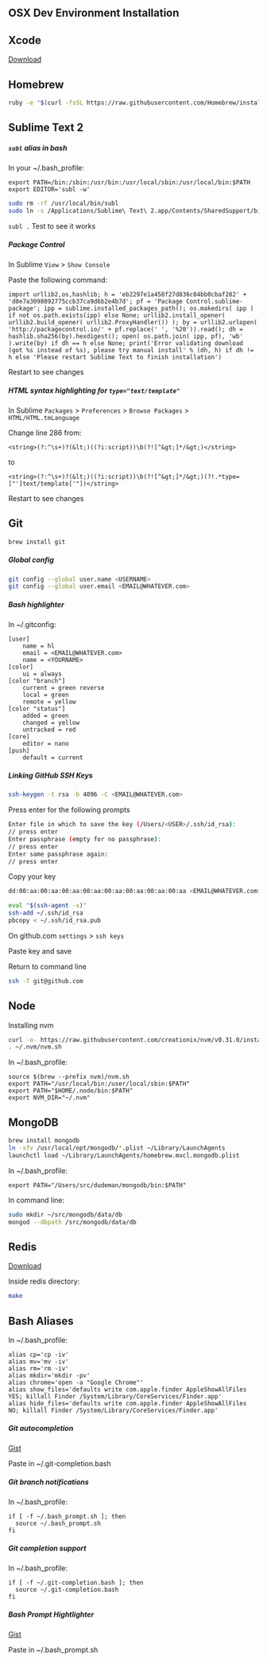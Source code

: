 ## OSX Dev Environment Installation

## Xcode

[Download](https://itunes.apple.com/us/app/xcode/id497799835?mt=12)

## Homebrew

```bash
ruby -e "$(curl -fsSL https://raw.githubusercontent.com/Homebrew/install/master/install)"
```

## Sublime Text 2

##### `subl` alias in bash

In your ~/.bash_profile:

```
export PATH=/bin:/sbin:/usr/bin:/usr/local/sbin:/usr/local/bin:$PATH
export EDITOR='subl -w'
```

```bash
sudo rm -rf /usr/local/bin/subl
sudo ln -s /Applications/Sublime\ Text\ 2.app/Contents/SharedSupport/bin/subl /usr/local/bin
```
`subl .` Test to see it works


##### Package Control

In Sublime `View` > `Show Console`

Paste the following command:

```
import urllib2,os,hashlib; h = 'eb2297e1a458f27d836c04bb0cbaf282' + 'd0e7a3098092775ccb37ca9d6b2e4b7d'; pf = 'Package Control.sublime-package'; ipp = sublime.installed_packages_path(); os.makedirs( ipp ) if not os.path.exists(ipp) else None; urllib2.install_opener( urllib2.build_opener( urllib2.ProxyHandler()) ); by = urllib2.urlopen( 'http://packagecontrol.io/' + pf.replace(' ', '%20')).read(); dh = hashlib.sha256(by).hexdigest(); open( os.path.join( ipp, pf), 'wb' ).write(by) if dh == h else None; print('Error validating download (got %s instead of %s), please try manual install' % (dh, h) if dh != h else 'Please restart Sublime Text to finish installation')
```

Restart to see changes

##### HTML syntax highlighting for `type="text/template"`

In Sublime `Packages` > `Preferences` > `Browse Packages` > `HTML/HTML.tmLanguage`

Change line 286 from:

```
<string>(?:^\s+)?(&lt;)((?i:script))\b(?![^&gt;]*/&gt;)</string>
```

to

```
<string>(?:^\s+)?(&lt;)((?i:script))\b(?![^&gt;]*/&gt;)(?!.*type=["']text/template['"])</string>
```

Restart to see changes

## Git

```bash
brew install git
```

##### Global config

```bash
git config --global user.name <USERNAME>
git config --global user.email <EMAIL@WHATEVER.com>
```

##### Bash highlighter

In ~/.gitconfig:

```
[user]
    name = hl
    email = <EMAIL@WHATEVER.com>
    name = <YOURNAME>
[color]
    ui = always
[color "branch"]
    current = green reverse
    local = green
    remote = yellow
[color "status"]
    added = green
    changed = yellow
    untracked = red
[core]
    editor = nano
[push]
    default = current
```

##### Linking GitHub SSH Keys

```bash
ssh-keygen -t rsa -b 4096 -C <EMAIL@WHATEVER.com>
```

Press enter for the following prompts
```bash
Enter file in which to save the key (/Users/<USER>/.ssh/id_rsa):
// press enter
Enter passphrase (empty for no passphrase):
// press enter
Enter same passphrase again:
// press enter
```

Copy your key

```bash
dd:00:aa:00:aa:00:aa:00:aa:00:aa:00:aa:00:aa:00:aa <EMAIL@WHATEVER.com>
```

```bash
eval "$(ssh-agent -s)"
ssh-add ~/.ssh/id_rsa
pbcopy < ~/.ssh/id_rsa.pub
```

On github.com `settings` > `ssh keys`

Paste key and save

Return to command line

```bash
ssh -T git@github.com
```

## Node

Installing nvm

```bash
curl -o- https://raw.githubusercontent.com/creationix/nvm/v0.31.0/install.sh | bash
. ~/.nvm/nvm.sh
```

In ~/.bash_profile:

```
source $(brew --prefix nvm)/nvm.sh
export PATH="/usr/local/bin:/user/local/sbin:$PATH"
export PATH="$HOME/.node/bin:$PATH"
export NVM_DIR="~/.nvm"
```

## MongoDB

```bash
brew install mongodb
ln -sfv /usr/local/opt/mongodb/*.plist ~/Library/LaunchAgents
launchctl load ~/Library/LaunchAgents/homebrew.mxcl.mongodb.plist
```

In ~/.bash_profile:

```
export PATH="/Users/src/dudeman/mongodb/bin:$PATH"
```

In command line:

```bash
sudo mkdir ~/src/mongodb/data/db
mongod --dbpath /src/mongodb/data/db
```

## Redis

[Download](http://download.redis.io/redis-stable.tar.gz)

Inside redis directory:

```bash
make
```


## Bash Aliases

In ~/.bash_profile:

```
alias cp='cp -iv'
alias mv='mv -iv'
alias rm='rm -iv'
alias mkdir='mkdir -pv'
alias chrome='open -a "Google Chrome"'
alias show_files='defaults write com.apple.finder AppleShowAllFiles YES; killall Finder /System/Library/CoreServices/Finder.app'
alias hide_files='defaults write com.apple.finder AppleShowAllFiles NO; killall Finder /System/Library/CoreServices/Finder.app'
```

##### Git autocompletion

[Gist](https://github.com/git/git/blob/master/contrib/completion/git-completion.bash)

Paste in ~/.git-completion.bash

##### Git branch notifications

In ~/.bash_profile:

```
if [ -f ~/.bash_prompt.sh ]; then
  source ~/.bash_prompt.sh
fi
```

##### Git completion support

In ~/.bash_profile:

```
if [ -f ~/.git-completion.bash ]; then
  source ~/.git-completion.bash
fi
```

##### Bash Prompt Hightlighter

[Gist](https://gist.github.com/evturn/3aac79d424959482e996)

Paste in ~/.bash_prompt.sh
